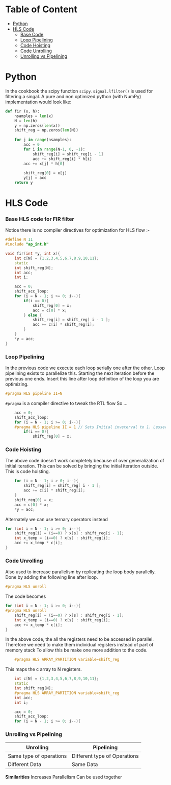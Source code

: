 # Table of Content
- [Python](#python)
- [HLS Code](#hls-code)
	- [Base Code](#base-hls-code-for-fir-filter)
	- [Loop Pipelining](#loop-pipelining)
	- [Code Hoisting](#code-hoisting)
	- [Code Unrolling](#code-unrolling)
	- [Unrolling vs Pipelining](#unrolling-vs-pipelining)
# Python 
In the cookbook the scipy function `scipy.signal.lfilter()` is used for filtering a singal. A pure and non optimized python (with NumPy) implementation would look like:
```python
def fir (x, h):
	nsamples = len(x)
	N = len(h)
	y = np.zeros(len(x))
	shift_reg = np.zeros(len(N))
	
	for j in range(nsamples):
		acc = 0
		for i in range(N-1, 0, -1):
			shift_reg[i] = shift_reg[i - 1]
			acc += shift_reg[i] * h[i]
		acc += x[j] * h[0]
	
		shift_reg[0] = x[j]
		y[j] = acc
	return y
```
# HLS Code
### Base HLS code for FIR filter
Notice there is no compiler directives for optimization for HLS flow :-
```cpp
#define N 11
#include "ap_int.h"

void fir(int *y, int x){
	int c[N] = {1,2,3,4,5,6,7,8,9,10,11};
	static 
	int shift_reg[N];
	int acc;
	int i;

	acc = 0;
	shift_acc_loop:
	for (i = N - 1; i >= 0; i--){
		if(i == 0){
			shift_reg[0] = x;
			acc = c[0] * x;
		} else {
			shift_reg[i] = shift_reg[ i - 1 ];
			acc += c[i] * shift_reg[i];
		}
	}
	*y = acc;
}
```
### Loop Pipelining
In the previous code we execute each loop serially one after the other. Loop pipelining exists to parallelize this. Starting the next iteration before the previous one ends. 
Insert this line after loop definition of the loop you are optimizing.
```cpp
#pragma HLS pipeline II=N
```
`#pragma` is a compiler directive to tweak the RTL flow 
So ...
```cpp
	acc = 0;
	shift_acc_loop:
	for (i = N - 1; i >= 0; i--){
	#pragma HLS pipeline II = 1 // Sets Initial inveterval to 1. Lesser II, More parallelism 
		if(i == 0){
			shift_reg[0] = x;
```
### Code Hoisting
The above code doesn't work completely because of over generalization of initial iteration. This can be solved by bringing the initial iteration outside. This is code hoisting.
```cpp
	for (i = N - 1; i > 0; i--){
		shift_reg[i] = shift_reg[ i - 1 ];
		acc += c[i] * shift_reg[i];
	}
	shift_reg[0] = x;
	acc = c[0] * x;
	*y = acc;
```
Alternately we can use ternary operators instead
```cpp
for (int i = N - 1; i >= 0; i--){
	shift_reg[i] = (i==0) ? x[s] : shift_reg[i - 1];
	int x_temp = (i==0) ? x[s] : shift_reg[i];
	acc += x_temp * c[i];
}
```
### Code Unrolling
Also used to increase parallelism by replicating the loop body parallelly. Done by adding the following line after loop.
```cpp
#pragma HLS unroll
```
The code becomes
```cpp
for (int i = N - 1; i >= 0; i--){
#pragma HLS unroll
	shift_reg[i] = (i==0) ? x[s] : shift_reg[i - 1];
	int x_temp = (i==0) ? x[s] : shift_reg[i];
	acc += x_temp * c[i];
}
```
In the above code, the all the registers need to be accessed in parallel. Therefore we need to make them individual registers instead of part of memory stack To allow this be make one more addition to the code.

```cpp
	#pragma HLS ARRAY_PARTITION variable=shift_reg
```
This maps the c array to N registers. 
```cpp
	int c[N] = {1,2,3,4,5,6,7,8,9,10,11};
	static 
	int shift_reg[N];
	#pragma HLS ARRAY_PARTITION variable=shift_reg
	int acc;
	int i;

	acc = 0;
	shift_acc_loop:
	for (i = N - 1; i >= 0; i--){
```

### Unrolling vs Pipelining

| Unrolling               | Pipelining                   |
| ----------------------- | ---------------------------- |
| Same type of operations | Different type of Operations |
| Different Data          | Same Data                    |

**Similarities**
Increases Parallelism 
Can be used together 